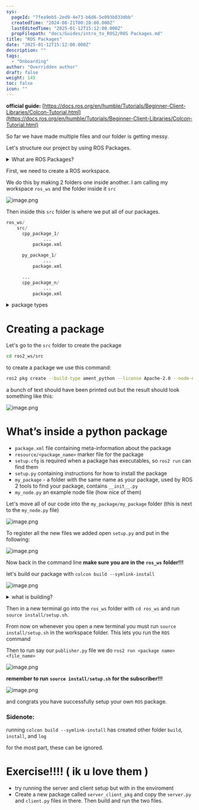 ```yaml
---
sys:
  pageId: "7fea9eb5-2ed9-4e73-b6d6-5e093b833dbb"
  createdTime: "2024-08-21T00:28:00.000Z"
  lastEditedTime: "2025-01-12T15:12:00.000Z"
  propFilepath: "docs/Guides/intro_to_ROS2/ROS Packages.md"
title: "ROS Packages"
date: "2025-01-12T15:12:00.000Z"
description: ""
tags:
  - "Onboarding"
author: "Overridden author"
draft: false
weight: 145
toc: false
icon: ""
---
```


**official guide:** [https://docs.ros.org/en/humble/Tutorials/Beginner-Client-Libraries/Colcon-Tutorial.html](https://docs.ros.org/en/humble/Tutorials/Beginner-Client-Libraries/Colcon-Tutorial.html)

So far we have made multiple files and our folder is getting messy.

Let's structure our project by using ROS Packages.

<details>

<summary>What are ROS Packages?</summary>

ROS Packages are, as the name implies, packages of code that are highly sharable between ROS developers.

They consist of a folder, `package.xml` file, and source code

```python
      cpp_package_1/
		      ... imagine much code files here ..
          package.xml
```

</details>

First, we need to create a ROS workspace.

We do this by making 2 folders one inside another. I am calling my workspace `ros_ws` and the folder inside it `src`

![image.png](https://prod-files-secure.s3.us-west-2.amazonaws.com/d518164a-d88e-44d1-a4ee-3adb3bd8bce0/70706947-fd18-4537-a67b-e12946812d31/image.png?X-Amz-Algorithm=AWS4-HMAC-SHA256&X-Amz-Content-Sha256=UNSIGNED-PAYLOAD&X-Amz-Credential=ASIAZI2LB466X6UG4LAA%2F20250224%2Fus-west-2%2Fs3%2Faws4_request&X-Amz-Date=20250224T230744Z&X-Amz-Expires=3600&X-Amz-Security-Token=IQoJb3JpZ2luX2VjEP7%2F%2F%2F%2F%2F%2F%2F%2F%2F%2FwEaCXVzLXdlc3QtMiJIMEYCIQCfMNXYdiewuVYUYMj202kCShEPtQW3FnUifTeyKHNUdgIhAOjqJvTiy83QczyJa6i%2FecWm35WflECMkhs414oSpcNJKv8DCDcQABoMNjM3NDIzMTgzODA1IgxdqffTeDpmI5wKhYoq3AOn61mbhLnfySwEJtaBSOngjnCdJ%2BTE4fo607TUtr2XB848dBgpxYKH7F7vozD7yaPCvS0ohuYLoYIKxzOSmuNSH4mdW8j%2B1CKTPZ9g1w79K86QPDFUqdjIXIy%2FrbtoUFVYrU8YRwEbKKW2hqsXV5FlNsr%2B1I6kmrbGUZGsWZAtAtgqQy5k6k1iDKRYZXQvYi3qrUTgo%2BAUk3JJLzj%2FSvUMg11GWNccowZkac22Alnydg6G%2B%2FRBEjMkDlRcgOcvN47E74txVix2CB6B8X5Mt1dUBaLMxgFQbfQJtn3%2BwaR51NkfcWcxt7ehcJYjJp71iQfGAVDQss3oC83vSSFzz1jfNHzrVqbmb4XPqHCUpGIVgfFctSrxlmgzwtHfSLeKltC8DU9VclZhOhxAgNKdNW7fLQn6%2FrtPQwD6avotODHRKNZKVCSU9KHQ7lxsaQkEwbpIfC2X%2FA8vKA9ulzTrtrp%2B2ydCbz8%2FU4igTZrQN1dntL6XeY2vFpyAW5cn0SBku3%2BSA%2B7fSwq%2Bm3AGB6C5K0mGzEAVEe5U%2F73UUWMi0%2Blzvmy6IIt9LCF%2BuYzzODiJw0M9%2FzbfU3TRNxZ8s9s596bkXxyaG%2FVyw6dy%2BxOl%2BhCYJOdhbbBurDed8YGuCzDe1fO9BjqkASCbo1LisyLXmLmrcr4a1azkemw0FD7XSauRy1nElT5n1uamivUMiLmc%2BHH2uXo2poxFYichYNdMDZspkxoViyH9PzAokdP%2B%2FwwQMHsV6SDdZAdmD0dCXyyvBF7ywnE26MpGooJ%2FHdM6zE7puRLyYEN6EJlS5Jbc4LWaCJWftW7SLC0Qvd%2FUxzAVKlsKz1BVnJN9T37%2Bl93FxJ5aMbjTOTMaLOwc&X-Amz-Signature=87b1dd9d6a8f6e36da349db12681b5e4587c53ba087908e3540a12546361f109&X-Amz-SignedHeaders=host&x-id=GetObject)

Then inside this `src` folder is where we put all of our packages.

```python
ros_ws/
    src/
      cpp_package_1/
		      ...
          package.xml

      py_package_1/
		      ...
          package.xml

      ...
      cpp_package_n/
		      ...
          package.xml

```

<details>

<summary>package types</summary>

packages can be either `C++` or python.

the intern file structure is different for each but for this guide we will stick to creating python packages

</details>

# Creating a package

Let's go to the `src` folder to create the package

```bash
cd ros2_ws/src
```

to create a package we use this command:

```bash
ros2 pkg create --build-type ament_python --license Apache-2.0 --node-name my_node my_package
```

a bunch of text should have been printed out but the result should look something like this:

![image.png](https://prod-files-secure.s3.us-west-2.amazonaws.com/d518164a-d88e-44d1-a4ee-3adb3bd8bce0/e6cf1e3f-8512-4a3e-b131-079f800bf3e8/image.png?X-Amz-Algorithm=AWS4-HMAC-SHA256&X-Amz-Content-Sha256=UNSIGNED-PAYLOAD&X-Amz-Credential=ASIAZI2LB466X6UG4LAA%2F20250224%2Fus-west-2%2Fs3%2Faws4_request&X-Amz-Date=20250224T230744Z&X-Amz-Expires=3600&X-Amz-Security-Token=IQoJb3JpZ2luX2VjEP7%2F%2F%2F%2F%2F%2F%2F%2F%2F%2FwEaCXVzLXdlc3QtMiJIMEYCIQCfMNXYdiewuVYUYMj202kCShEPtQW3FnUifTeyKHNUdgIhAOjqJvTiy83QczyJa6i%2FecWm35WflECMkhs414oSpcNJKv8DCDcQABoMNjM3NDIzMTgzODA1IgxdqffTeDpmI5wKhYoq3AOn61mbhLnfySwEJtaBSOngjnCdJ%2BTE4fo607TUtr2XB848dBgpxYKH7F7vozD7yaPCvS0ohuYLoYIKxzOSmuNSH4mdW8j%2B1CKTPZ9g1w79K86QPDFUqdjIXIy%2FrbtoUFVYrU8YRwEbKKW2hqsXV5FlNsr%2B1I6kmrbGUZGsWZAtAtgqQy5k6k1iDKRYZXQvYi3qrUTgo%2BAUk3JJLzj%2FSvUMg11GWNccowZkac22Alnydg6G%2B%2FRBEjMkDlRcgOcvN47E74txVix2CB6B8X5Mt1dUBaLMxgFQbfQJtn3%2BwaR51NkfcWcxt7ehcJYjJp71iQfGAVDQss3oC83vSSFzz1jfNHzrVqbmb4XPqHCUpGIVgfFctSrxlmgzwtHfSLeKltC8DU9VclZhOhxAgNKdNW7fLQn6%2FrtPQwD6avotODHRKNZKVCSU9KHQ7lxsaQkEwbpIfC2X%2FA8vKA9ulzTrtrp%2B2ydCbz8%2FU4igTZrQN1dntL6XeY2vFpyAW5cn0SBku3%2BSA%2B7fSwq%2Bm3AGB6C5K0mGzEAVEe5U%2F73UUWMi0%2Blzvmy6IIt9LCF%2BuYzzODiJw0M9%2FzbfU3TRNxZ8s9s596bkXxyaG%2FVyw6dy%2BxOl%2BhCYJOdhbbBurDed8YGuCzDe1fO9BjqkASCbo1LisyLXmLmrcr4a1azkemw0FD7XSauRy1nElT5n1uamivUMiLmc%2BHH2uXo2poxFYichYNdMDZspkxoViyH9PzAokdP%2B%2FwwQMHsV6SDdZAdmD0dCXyyvBF7ywnE26MpGooJ%2FHdM6zE7puRLyYEN6EJlS5Jbc4LWaCJWftW7SLC0Qvd%2FUxzAVKlsKz1BVnJN9T37%2Bl93FxJ5aMbjTOTMaLOwc&X-Amz-Signature=865d6d52cfc224c8ada691b0790b5bb5fa91a5ea8d1d383f3070350d43b72607&X-Amz-SignedHeaders=host&x-id=GetObject)

# What’s inside a python package

- `package.xml` file containing meta-information about the package
- `resource/<package_name>` marker file for the package
- `setup.cfg` is required when a package has executables, so `ros2 run` can find them
- `setup.py` containing instructions for how to install the package
- `my_package` - a folder with the same name as your package, used by ROS 2 tools to find your package, contains `__init__.py`
- `my_node.py` an example node file (how nice of them)

Let's move all of our code into the `my_package/my_package` folder (this is next to the `my_node.py` file)

![image.png](https://prod-files-secure.s3.us-west-2.amazonaws.com/d518164a-d88e-44d1-a4ee-3adb3bd8bce0/9ce58f11-0da9-4d3e-b86d-506a9685d378/image.png?X-Amz-Algorithm=AWS4-HMAC-SHA256&X-Amz-Content-Sha256=UNSIGNED-PAYLOAD&X-Amz-Credential=ASIAZI2LB466X6UG4LAA%2F20250224%2Fus-west-2%2Fs3%2Faws4_request&X-Amz-Date=20250224T230744Z&X-Amz-Expires=3600&X-Amz-Security-Token=IQoJb3JpZ2luX2VjEP7%2F%2F%2F%2F%2F%2F%2F%2F%2F%2FwEaCXVzLXdlc3QtMiJIMEYCIQCfMNXYdiewuVYUYMj202kCShEPtQW3FnUifTeyKHNUdgIhAOjqJvTiy83QczyJa6i%2FecWm35WflECMkhs414oSpcNJKv8DCDcQABoMNjM3NDIzMTgzODA1IgxdqffTeDpmI5wKhYoq3AOn61mbhLnfySwEJtaBSOngjnCdJ%2BTE4fo607TUtr2XB848dBgpxYKH7F7vozD7yaPCvS0ohuYLoYIKxzOSmuNSH4mdW8j%2B1CKTPZ9g1w79K86QPDFUqdjIXIy%2FrbtoUFVYrU8YRwEbKKW2hqsXV5FlNsr%2B1I6kmrbGUZGsWZAtAtgqQy5k6k1iDKRYZXQvYi3qrUTgo%2BAUk3JJLzj%2FSvUMg11GWNccowZkac22Alnydg6G%2B%2FRBEjMkDlRcgOcvN47E74txVix2CB6B8X5Mt1dUBaLMxgFQbfQJtn3%2BwaR51NkfcWcxt7ehcJYjJp71iQfGAVDQss3oC83vSSFzz1jfNHzrVqbmb4XPqHCUpGIVgfFctSrxlmgzwtHfSLeKltC8DU9VclZhOhxAgNKdNW7fLQn6%2FrtPQwD6avotODHRKNZKVCSU9KHQ7lxsaQkEwbpIfC2X%2FA8vKA9ulzTrtrp%2B2ydCbz8%2FU4igTZrQN1dntL6XeY2vFpyAW5cn0SBku3%2BSA%2B7fSwq%2Bm3AGB6C5K0mGzEAVEe5U%2F73UUWMi0%2Blzvmy6IIt9LCF%2BuYzzODiJw0M9%2FzbfU3TRNxZ8s9s596bkXxyaG%2FVyw6dy%2BxOl%2BhCYJOdhbbBurDed8YGuCzDe1fO9BjqkASCbo1LisyLXmLmrcr4a1azkemw0FD7XSauRy1nElT5n1uamivUMiLmc%2BHH2uXo2poxFYichYNdMDZspkxoViyH9PzAokdP%2B%2FwwQMHsV6SDdZAdmD0dCXyyvBF7ywnE26MpGooJ%2FHdM6zE7puRLyYEN6EJlS5Jbc4LWaCJWftW7SLC0Qvd%2FUxzAVKlsKz1BVnJN9T37%2Bl93FxJ5aMbjTOTMaLOwc&X-Amz-Signature=0b0ad7b5af131cfebeac1654cf95203f7f6caa8c5c38e29e17f2942cb19825c9&X-Amz-SignedHeaders=host&x-id=GetObject)

To register all the new files we added open `setup.py` and put in the following:

![image.png](https://prod-files-secure.s3.us-west-2.amazonaws.com/d518164a-d88e-44d1-a4ee-3adb3bd8bce0/1cd7c262-4cae-4496-9d75-c178537d24a2/image.png?X-Amz-Algorithm=AWS4-HMAC-SHA256&X-Amz-Content-Sha256=UNSIGNED-PAYLOAD&X-Amz-Credential=ASIAZI2LB466X6UG4LAA%2F20250224%2Fus-west-2%2Fs3%2Faws4_request&X-Amz-Date=20250224T230744Z&X-Amz-Expires=3600&X-Amz-Security-Token=IQoJb3JpZ2luX2VjEP7%2F%2F%2F%2F%2F%2F%2F%2F%2F%2FwEaCXVzLXdlc3QtMiJIMEYCIQCfMNXYdiewuVYUYMj202kCShEPtQW3FnUifTeyKHNUdgIhAOjqJvTiy83QczyJa6i%2FecWm35WflECMkhs414oSpcNJKv8DCDcQABoMNjM3NDIzMTgzODA1IgxdqffTeDpmI5wKhYoq3AOn61mbhLnfySwEJtaBSOngjnCdJ%2BTE4fo607TUtr2XB848dBgpxYKH7F7vozD7yaPCvS0ohuYLoYIKxzOSmuNSH4mdW8j%2B1CKTPZ9g1w79K86QPDFUqdjIXIy%2FrbtoUFVYrU8YRwEbKKW2hqsXV5FlNsr%2B1I6kmrbGUZGsWZAtAtgqQy5k6k1iDKRYZXQvYi3qrUTgo%2BAUk3JJLzj%2FSvUMg11GWNccowZkac22Alnydg6G%2B%2FRBEjMkDlRcgOcvN47E74txVix2CB6B8X5Mt1dUBaLMxgFQbfQJtn3%2BwaR51NkfcWcxt7ehcJYjJp71iQfGAVDQss3oC83vSSFzz1jfNHzrVqbmb4XPqHCUpGIVgfFctSrxlmgzwtHfSLeKltC8DU9VclZhOhxAgNKdNW7fLQn6%2FrtPQwD6avotODHRKNZKVCSU9KHQ7lxsaQkEwbpIfC2X%2FA8vKA9ulzTrtrp%2B2ydCbz8%2FU4igTZrQN1dntL6XeY2vFpyAW5cn0SBku3%2BSA%2B7fSwq%2Bm3AGB6C5K0mGzEAVEe5U%2F73UUWMi0%2Blzvmy6IIt9LCF%2BuYzzODiJw0M9%2FzbfU3TRNxZ8s9s596bkXxyaG%2FVyw6dy%2BxOl%2BhCYJOdhbbBurDed8YGuCzDe1fO9BjqkASCbo1LisyLXmLmrcr4a1azkemw0FD7XSauRy1nElT5n1uamivUMiLmc%2BHH2uXo2poxFYichYNdMDZspkxoViyH9PzAokdP%2B%2FwwQMHsV6SDdZAdmD0dCXyyvBF7ywnE26MpGooJ%2FHdM6zE7puRLyYEN6EJlS5Jbc4LWaCJWftW7SLC0Qvd%2FUxzAVKlsKz1BVnJN9T37%2Bl93FxJ5aMbjTOTMaLOwc&X-Amz-Signature=f5c2535781417d96424d668fdcf116a8d1f68312e2ebeb46a096a8a9302b9827&X-Amz-SignedHeaders=host&x-id=GetObject)

Now back in the command line **make sure you are in the** **`ros_ws`** **folder!!!**

let's build our package with `colcon build --symlink-install`

![image.png](https://prod-files-secure.s3.us-west-2.amazonaws.com/d518164a-d88e-44d1-a4ee-3adb3bd8bce0/2f2a0d27-b173-48fd-b189-5f5c0ce65619/image.png?X-Amz-Algorithm=AWS4-HMAC-SHA256&X-Amz-Content-Sha256=UNSIGNED-PAYLOAD&X-Amz-Credential=ASIAZI2LB466X6UG4LAA%2F20250224%2Fus-west-2%2Fs3%2Faws4_request&X-Amz-Date=20250224T230744Z&X-Amz-Expires=3600&X-Amz-Security-Token=IQoJb3JpZ2luX2VjEP7%2F%2F%2F%2F%2F%2F%2F%2F%2F%2FwEaCXVzLXdlc3QtMiJIMEYCIQCfMNXYdiewuVYUYMj202kCShEPtQW3FnUifTeyKHNUdgIhAOjqJvTiy83QczyJa6i%2FecWm35WflECMkhs414oSpcNJKv8DCDcQABoMNjM3NDIzMTgzODA1IgxdqffTeDpmI5wKhYoq3AOn61mbhLnfySwEJtaBSOngjnCdJ%2BTE4fo607TUtr2XB848dBgpxYKH7F7vozD7yaPCvS0ohuYLoYIKxzOSmuNSH4mdW8j%2B1CKTPZ9g1w79K86QPDFUqdjIXIy%2FrbtoUFVYrU8YRwEbKKW2hqsXV5FlNsr%2B1I6kmrbGUZGsWZAtAtgqQy5k6k1iDKRYZXQvYi3qrUTgo%2BAUk3JJLzj%2FSvUMg11GWNccowZkac22Alnydg6G%2B%2FRBEjMkDlRcgOcvN47E74txVix2CB6B8X5Mt1dUBaLMxgFQbfQJtn3%2BwaR51NkfcWcxt7ehcJYjJp71iQfGAVDQss3oC83vSSFzz1jfNHzrVqbmb4XPqHCUpGIVgfFctSrxlmgzwtHfSLeKltC8DU9VclZhOhxAgNKdNW7fLQn6%2FrtPQwD6avotODHRKNZKVCSU9KHQ7lxsaQkEwbpIfC2X%2FA8vKA9ulzTrtrp%2B2ydCbz8%2FU4igTZrQN1dntL6XeY2vFpyAW5cn0SBku3%2BSA%2B7fSwq%2Bm3AGB6C5K0mGzEAVEe5U%2F73UUWMi0%2Blzvmy6IIt9LCF%2BuYzzODiJw0M9%2FzbfU3TRNxZ8s9s596bkXxyaG%2FVyw6dy%2BxOl%2BhCYJOdhbbBurDed8YGuCzDe1fO9BjqkASCbo1LisyLXmLmrcr4a1azkemw0FD7XSauRy1nElT5n1uamivUMiLmc%2BHH2uXo2poxFYichYNdMDZspkxoViyH9PzAokdP%2B%2FwwQMHsV6SDdZAdmD0dCXyyvBF7ywnE26MpGooJ%2FHdM6zE7puRLyYEN6EJlS5Jbc4LWaCJWftW7SLC0Qvd%2FUxzAVKlsKz1BVnJN9T37%2Bl93FxJ5aMbjTOTMaLOwc&X-Amz-Signature=cdbbd08d24b1dca7743327af628a5cfc0f1918bd3d3011ff070057830678e5e5&X-Amz-SignedHeaders=host&x-id=GetObject)

<details>

<summary>what is building?</summary>

if you are a CS major at Rose-Hulman you will learn the answer to this in CSSE132

but TLDR; is it combines all the code files into one program that can be run easily 

</details>

Then in a new terminal go into the `ros_ws` folder with `cd ros_ws` and run `source install/setup.sh`. 

From now on whenever you open a new terminal you must run `source install/setup.sh` in the workspace folder. This lets you run the `ROS` command

Then to run say our `publisher.py` file we do `ros2 run <package name> <file_name>`

![image.png](https://prod-files-secure.s3.us-west-2.amazonaws.com/d518164a-d88e-44d1-a4ee-3adb3bd8bce0/4f4b1219-3a44-4632-aa0a-ce3471699f59/image.png?X-Amz-Algorithm=AWS4-HMAC-SHA256&X-Amz-Content-Sha256=UNSIGNED-PAYLOAD&X-Amz-Credential=ASIAZI2LB466X6UG4LAA%2F20250224%2Fus-west-2%2Fs3%2Faws4_request&X-Amz-Date=20250224T230744Z&X-Amz-Expires=3600&X-Amz-Security-Token=IQoJb3JpZ2luX2VjEP7%2F%2F%2F%2F%2F%2F%2F%2F%2F%2FwEaCXVzLXdlc3QtMiJIMEYCIQCfMNXYdiewuVYUYMj202kCShEPtQW3FnUifTeyKHNUdgIhAOjqJvTiy83QczyJa6i%2FecWm35WflECMkhs414oSpcNJKv8DCDcQABoMNjM3NDIzMTgzODA1IgxdqffTeDpmI5wKhYoq3AOn61mbhLnfySwEJtaBSOngjnCdJ%2BTE4fo607TUtr2XB848dBgpxYKH7F7vozD7yaPCvS0ohuYLoYIKxzOSmuNSH4mdW8j%2B1CKTPZ9g1w79K86QPDFUqdjIXIy%2FrbtoUFVYrU8YRwEbKKW2hqsXV5FlNsr%2B1I6kmrbGUZGsWZAtAtgqQy5k6k1iDKRYZXQvYi3qrUTgo%2BAUk3JJLzj%2FSvUMg11GWNccowZkac22Alnydg6G%2B%2FRBEjMkDlRcgOcvN47E74txVix2CB6B8X5Mt1dUBaLMxgFQbfQJtn3%2BwaR51NkfcWcxt7ehcJYjJp71iQfGAVDQss3oC83vSSFzz1jfNHzrVqbmb4XPqHCUpGIVgfFctSrxlmgzwtHfSLeKltC8DU9VclZhOhxAgNKdNW7fLQn6%2FrtPQwD6avotODHRKNZKVCSU9KHQ7lxsaQkEwbpIfC2X%2FA8vKA9ulzTrtrp%2B2ydCbz8%2FU4igTZrQN1dntL6XeY2vFpyAW5cn0SBku3%2BSA%2B7fSwq%2Bm3AGB6C5K0mGzEAVEe5U%2F73UUWMi0%2Blzvmy6IIt9LCF%2BuYzzODiJw0M9%2FzbfU3TRNxZ8s9s596bkXxyaG%2FVyw6dy%2BxOl%2BhCYJOdhbbBurDed8YGuCzDe1fO9BjqkASCbo1LisyLXmLmrcr4a1azkemw0FD7XSauRy1nElT5n1uamivUMiLmc%2BHH2uXo2poxFYichYNdMDZspkxoViyH9PzAokdP%2B%2FwwQMHsV6SDdZAdmD0dCXyyvBF7ywnE26MpGooJ%2FHdM6zE7puRLyYEN6EJlS5Jbc4LWaCJWftW7SLC0Qvd%2FUxzAVKlsKz1BVnJN9T37%2Bl93FxJ5aMbjTOTMaLOwc&X-Amz-Signature=5772a246c2cbf806c9d7f1fcf34c3c7194c465328505631cdf9a5850a05ebf15&X-Amz-SignedHeaders=host&x-id=GetObject)

**remember to run** **`source install/setup.sh`** **for the subscriber!!!**

![image.png](https://prod-files-secure.s3.us-west-2.amazonaws.com/d518164a-d88e-44d1-a4ee-3adb3bd8bce0/02121119-dad4-49ec-8356-c956108b4243/image.png?X-Amz-Algorithm=AWS4-HMAC-SHA256&X-Amz-Content-Sha256=UNSIGNED-PAYLOAD&X-Amz-Credential=ASIAZI2LB466X6UG4LAA%2F20250224%2Fus-west-2%2Fs3%2Faws4_request&X-Amz-Date=20250224T230744Z&X-Amz-Expires=3600&X-Amz-Security-Token=IQoJb3JpZ2luX2VjEP7%2F%2F%2F%2F%2F%2F%2F%2F%2F%2FwEaCXVzLXdlc3QtMiJIMEYCIQCfMNXYdiewuVYUYMj202kCShEPtQW3FnUifTeyKHNUdgIhAOjqJvTiy83QczyJa6i%2FecWm35WflECMkhs414oSpcNJKv8DCDcQABoMNjM3NDIzMTgzODA1IgxdqffTeDpmI5wKhYoq3AOn61mbhLnfySwEJtaBSOngjnCdJ%2BTE4fo607TUtr2XB848dBgpxYKH7F7vozD7yaPCvS0ohuYLoYIKxzOSmuNSH4mdW8j%2B1CKTPZ9g1w79K86QPDFUqdjIXIy%2FrbtoUFVYrU8YRwEbKKW2hqsXV5FlNsr%2B1I6kmrbGUZGsWZAtAtgqQy5k6k1iDKRYZXQvYi3qrUTgo%2BAUk3JJLzj%2FSvUMg11GWNccowZkac22Alnydg6G%2B%2FRBEjMkDlRcgOcvN47E74txVix2CB6B8X5Mt1dUBaLMxgFQbfQJtn3%2BwaR51NkfcWcxt7ehcJYjJp71iQfGAVDQss3oC83vSSFzz1jfNHzrVqbmb4XPqHCUpGIVgfFctSrxlmgzwtHfSLeKltC8DU9VclZhOhxAgNKdNW7fLQn6%2FrtPQwD6avotODHRKNZKVCSU9KHQ7lxsaQkEwbpIfC2X%2FA8vKA9ulzTrtrp%2B2ydCbz8%2FU4igTZrQN1dntL6XeY2vFpyAW5cn0SBku3%2BSA%2B7fSwq%2Bm3AGB6C5K0mGzEAVEe5U%2F73UUWMi0%2Blzvmy6IIt9LCF%2BuYzzODiJw0M9%2FzbfU3TRNxZ8s9s596bkXxyaG%2FVyw6dy%2BxOl%2BhCYJOdhbbBurDed8YGuCzDe1fO9BjqkASCbo1LisyLXmLmrcr4a1azkemw0FD7XSauRy1nElT5n1uamivUMiLmc%2BHH2uXo2poxFYichYNdMDZspkxoViyH9PzAokdP%2B%2FwwQMHsV6SDdZAdmD0dCXyyvBF7ywnE26MpGooJ%2FHdM6zE7puRLyYEN6EJlS5Jbc4LWaCJWftW7SLC0Qvd%2FUxzAVKlsKz1BVnJN9T37%2Bl93FxJ5aMbjTOTMaLOwc&X-Amz-Signature=2be9391b39a240492457be096168257c1960e8b5f0e00cdd5bc04b513250b316&X-Amz-SignedHeaders=host&x-id=GetObject)

and congrats you have successfully setup your own `ROS` package.

### Sidenote:

running `colcon build --symlink-install` has created other folder `build`, `install`, and `log`

for the most part, these can be ignored.

# Exercise!!!! ( ik u love them )

- try running the server and client setup but with in the enviroment
- Create a new package called `server_client_pkg` and copy the `server.py` and `client.py` files in there. Then build and run the two files.
